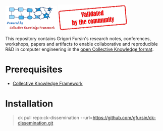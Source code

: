 [![logo](https://github.com/ctuning/ck-guide-images/blob/master/logo-powered-by-ck.png)](http://cKnowledge.org)
[![logo](https://github.com/ctuning/ck-guide-images/blob/master/logo-validated-by-the-community-simple.png)](http://cTuning.org)

This repository contains Grigori Fursin's research notes, conferences, workshops,
papers and artifacts to enable collaborative and reproducible R&D 
in computer engineering in the [open Collective Knowledge format](http://cKnowledge.org).

Prerequisites
=============
* [Collective Knowledge Framework](http://github.com/ctuning/ck)

Installation
============

> ck pull repo:ck-dissemination --url=https://github.com/gfursin/ck-dissemination.git
